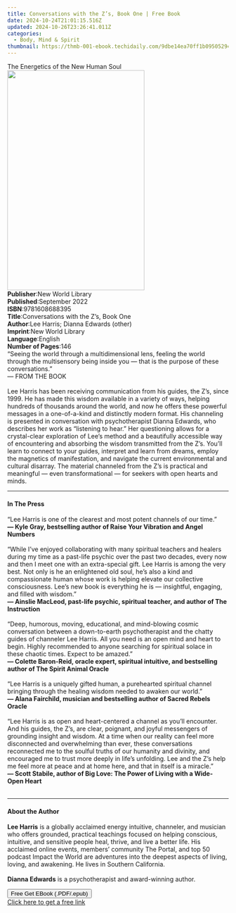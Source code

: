 ```yaml
---
title: Conversations with the Z’s, Book One | Free Book
date: 2024-10-24T21:01:15.516Z
updated: 2024-10-26T23:26:41.011Z
categories:
  - Body, Mind & Spirit
thumbnail: https://thmb-001-ebook.techidaily.com/9dbe14ea70ff1b095052946dc9727baf4b8558fa0b68287f640769cbd028e483.jpg
---
```

<main id="book-container">
  <div class="flex flex-col">
    <div class="book-brief flex-1 py-6 px-4 sm:p-6 md:py-10 md:px-8">
      <!-- brief-->
      <div class="book-brief-main">The Energetics of the New Human Soul</div>
    </div>
    <div
      class="book-meta-info flex-1 grid gap-4 col-start-1 col-end-3 row-start-1 sm:mb-6 sm:grid-cols-4 lg:gap-6 lg:col-start-2 lg:row-end-6 lg:row-span-6 lg:mb-0"
    >
      <div
        class="book-meta-info-left place-content-center mt-4 p-4 text-sm leading-6 col-start-2 col-span-2 dark:text-slate-400"
      >
        <img
          class="w-full h-500 object-cover rounded-lg sm:h-255 sm:col-span-2 lg:col-span-full"
          src="https://img-001-ebook.techidaily.com/86ace0924b7227f4a89ab13e2eaf0fed5828a57bc777edcafda3af24f4f13941.jpg"
          alt=""
          width="312"
          height="500"
        />
      </div>
      <div
        class="book-meta-info-right mt-2 col-start-1 row-start-2 col-span-3 self-center"
      >
        <!-- meta data  -->
        <div class="flex flex-col px-4 md:px-8">
          <div class="flex-1">
            <strong>Publisher</strong>:<span class="px-2"
              >New World Library</span
            >
          </div>
          <div class="flex-1">
            <strong>Published</strong>:<span class="px-2">September 2022</span>
          </div>
          <div class="flex-1">
            <strong>ISBN</strong>:<span class="px-2">9781608688395</span>
          </div>
          <div class="flex-1">
            <strong>Title</strong>:<span class="px-2"
              >Conversations with the Z’s, Book One</span
            >
          </div>
          <div class="flex-1">
            <strong>Author</strong>:<span class="px-2"
              >Lee Harris; Dianna Edwards (other)</span
            >
          </div>
          <div class="flex-1">
            <strong>Imprint</strong>:<span class="px-2">New World Library</span>
          </div>
          <div class="flex-1">
            <strong>Language</strong>:<span class="px-2">English</span>
          </div>
          <div class="flex-1">
            <strong>Number of Pages</strong>:<span class="px-2">146</span>
          </div>
        </div>
      </div>
    </div>
    <div class="book-description flex-1 py-6 px-4 sm:p-6 md:py-10 md:px-8">
      <div class="book-description-main">
        <div accordion-content="" id="description">
          “Seeing the world through a multidimensional lens, feeling the world
          through the multisensory being inside you — that is the purpose of
          these conversations.”<br />
          — FROM THE BOOK<br />
          <br />
          Lee Harris has been receiving communication from his guides, the Z’s,
          since 1999. He has made this wisdom available in a variety of ways,
          helping hundreds of thousands around the world, and now he offers
          these powerful messages in a one-of-a-kind and distinctly modern
          format. His channeling is presented in conversation with
          psychotherapist Dianna Edwards, who describes her work as “listening
          to hear.” Her questioning allows for a crystal-clear exploration of
          Lee’s method and a beautifully accessible way of encountering and
          absorbing the wisdom transmitted from the Z’s. You’ll learn to connect
          to your guides, interpret and learn from dreams, employ the magnetics
          of manifestation, and navigate the current environmental and cultural
          disarray. The material channeled from the Z’s is practical and
          meaningful — even transformational — for seekers with open hearts and
          minds.<br />
        </div>
        <div class="accordion-fader"></div>
      </div>
    </div>
    <div class="book-excerpts flex-1 py-6 px-4 sm:p-6 md:py-10 md:px-8">
      <!-- excerpts-->
      <div class="book-excerpts-main">
        <hr />
        <h4 class="placeholder placeholder-heading">
          <span>In The Press</span>
        </h4>
        <p>
          “Lee Harris is one of the clearest and most potent channels of our
          time.”<br />
          <strong
            >— Kyle Gray, bestselling author of Raise Your Vibration and Angel
            Numbers<br /> </strong
          ><br />
          “While I’ve enjoyed collaborating with many spiritual teachers and
          healers during my time as a past-life psychic over the past two
          decades, every now and then I meet one with an extra-special gift. Lee
          Harris is among the very best. Not only is he an enlightened old soul,
          he’s also a kind and compassionate human whose work is helping elevate
          our collective consciousness. Lee’s new book is everything he is —
          insightful, engaging, and filled with wisdom.”<br />
          <strong
            >— Ainslie MacLeod, past-life psychic, spiritual teacher, and author
            of The Instruction<br /> </strong
          ><br />
          “Deep, humorous, moving, educational, and mind-blowing cosmic
          conversation between a down-to-earth psychotherapist and the chatty
          guides of channeler Lee Harris. All you need is an open mind and heart
          to begin. Highly recommended to anyone searching for spiritual solace
          in these chaotic times. Expect to be amazed.”<br />
          <strong
            >— Colette Baron-Reid, oracle expert, spiritual intuitive, and
            bestselling author of The Spirit Animal Oracle<br /> </strong
          ><br />
          “Lee Harris is a uniquely gifted human, a purehearted spiritual
          channel bringing through the healing wisdom needed to awaken our
          world.”<br />
          <strong
            >— Alana Fairchild, musician and bestselling author of Sacred Rebels
            Oracle<br /> </strong
          ><br />
          “Lee Harris is as open and heart-centered a channel as you’ll
          encounter. And his guides, the Z’s, are clear, poignant, and joyful
          messengers of grounding insight and wisdom. At a time when our reality
          can feel more disconnected and overwhelming than ever, these
          conversations reconnected me to the soulful truths of our humanity and
          divinity, and encouraged me to trust more deeply in life’s unfolding.
          Lee and the Z’s help me feel more at peace and at home here, and that
          in itself is a miracle.”<br />
          <strong
            >— Scott Stabile, author of Big Love: The Power of Living with a
            Wide-Open Heart<br />
            <br />
          </strong>
        </p>
      </div>
    </div>
    <div class="book-about-author flex-1 py-6 px-4 sm:p-6 md:py-10 md:px-8">
      <!-- about author-->
      <div class="book-main-author-main">
        <hr />
        <h4 class="placeholder placeholder-heading">
          <span>About the Author</span>
        </h4>
        <p>
          <strong>Lee Harris</strong> is a globally acclaimed energy intuitive,
          channeler, and musician who offers grounded, practical teachings
          focused on helping conscious, intuitive, and sensitive people heal,
          thrive, and live a better life. His acclaimed online events, members’
          community The Portal, and top 50 podcast Impact the World are
          adventures into the deepest aspects of living, loving, and awakening.
          He lives in Southern California.<br />
          <br />
          <strong>Dianna Edwards</strong> is a psychotherapist and award-winning
          author.<br />
        </p>
      </div>
    </div>
    <div class="book-free-get flex-1 py-6 px-4 sm:p-6 md:py-10 md:px-8">
      <button
        id="btn-free-get"
        class="bg-blue-500 hover:bg-blue-700 text-white font-bold py-2 px-4 rounded"
      >
        Free Get EBook (.PDF/.epub)
      </button>
      <div id="countdown-display" class="px-2 text-lg mt-2"></div>
      <a
        id="free-link"
        class="hidden bg-blue-500 hover:bg-blue-700 text-white font-bold py-2 px-4 rounded"
        href="https://www.ebooks.com/en-us/book/210643527/conversations-with-the-z-s-book-one/lee-harris/"
        target="_blank"
        >Click here to get a free link</a
      >
    </div>
    <script>
      let countdownTime = 0;
      let countdownInterval = null;
      document
        .getElementById('btn-free-get')
        .addEventListener('click', startCountdown);
      function startCountdown() {
        countdownTime = new Date().getTime() + 60000 * 3;
        countdownInterval = setInterval(updateCountdown, 1000);
        document.getElementById('btn-free-get').disabled = true;
        document
          .getElementById('btn-free-get')
          .classList.add('bg-gray-500', 'cursor-not-allowed');
      }
      function updateCountdown() {
        let currentTime = new Date().getTime();
        let timeLeft = countdownTime - currentTime;
        let secondsLeft = Math.floor(timeLeft / 1000);
        document.getElementById('countdown-display').innerHTML =
          `Remaining time: ${secondsLeft} seconds.`;
        if (secondsLeft <= 0) {
          clearInterval(countdownInterval);
          document.getElementById('btn-free-get').classList.add('hidden');
          document.getElementById('free-link').classList.remove('hidden');
          document.getElementById('countdown-display').innerHTML = '';
        }
      }
    </script>
  </div>
</main>

<ins class="adsbygoogle"
      style="display:block"
      data-ad-client="ca-pub-7571918770474297"
      data-ad-slot="8358498916"
      data-ad-format="auto"
      data-full-width-responsive="true"></ins>
    
